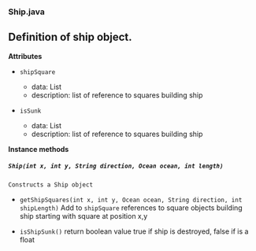 ### Ship.java
## Definition of ship object.

__Attributes__

* `shipSquare`
    - data: List<Square>
    - description: list of reference to squares building ship

* `isSunk`
    - data: List<Square>
    - description: list of reference to squares building ship

__Instance methods__

##### `Ship(int x, int y, String direction, Ocean ocean, int length)`

    Constructs a Ship object

* `getShipSquares(int x, int y, Ocean ocean, String direction, int shipLength)`
    Add to `shipSquare` references to square objects building ship starting with
    square at position x,y

* `isShipSunk()`
    return boolean value true if ship is destroyed, false if is a float

